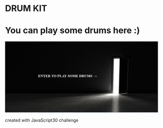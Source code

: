 # DRUM KIT

<h1>You can play some drums here :)</h1>

![img](./images/mainPage.png)

created with JavaScript30 challenge